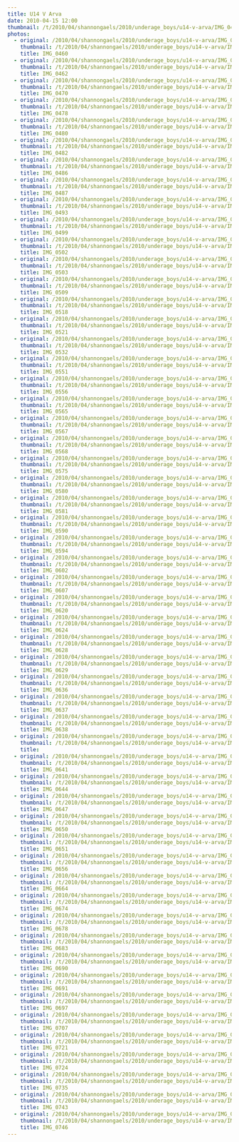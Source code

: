 ```yaml
---
title: U14 V Arva
date: 2010-04-15 12:00
thumbnail: /t/2010/04/shannongaels/2010/underage_boys/u14-v-arva/IMG_0460.jpg
photos:
  - original: /2010/04/shannongaels/2010/underage_boys/u14-v-arva/IMG_0460.jpg
    thumbnail: /t/2010/04/shannongaels/2010/underage_boys/u14-v-arva/IMG_0460.jpg
    title: IMG_0460
  - original: /2010/04/shannongaels/2010/underage_boys/u14-v-arva/IMG_0462.jpg
    thumbnail: /t/2010/04/shannongaels/2010/underage_boys/u14-v-arva/IMG_0462.jpg
    title: IMG_0462
  - original: /2010/04/shannongaels/2010/underage_boys/u14-v-arva/IMG_0470.jpg
    thumbnail: /t/2010/04/shannongaels/2010/underage_boys/u14-v-arva/IMG_0470.jpg
    title: IMG_0470
  - original: /2010/04/shannongaels/2010/underage_boys/u14-v-arva/IMG_0478.jpg
    thumbnail: /t/2010/04/shannongaels/2010/underage_boys/u14-v-arva/IMG_0478.jpg
    title: IMG_0478
  - original: /2010/04/shannongaels/2010/underage_boys/u14-v-arva/IMG_0480.jpg
    thumbnail: /t/2010/04/shannongaels/2010/underage_boys/u14-v-arva/IMG_0480.jpg
    title: IMG_0480
  - original: /2010/04/shannongaels/2010/underage_boys/u14-v-arva/IMG_0482.jpg
    thumbnail: /t/2010/04/shannongaels/2010/underage_boys/u14-v-arva/IMG_0482.jpg
    title: IMG_0482
  - original: /2010/04/shannongaels/2010/underage_boys/u14-v-arva/IMG_0486.jpg
    thumbnail: /t/2010/04/shannongaels/2010/underage_boys/u14-v-arva/IMG_0486.jpg
    title: IMG_0486
  - original: /2010/04/shannongaels/2010/underage_boys/u14-v-arva/IMG_0487.jpg
    thumbnail: /t/2010/04/shannongaels/2010/underage_boys/u14-v-arva/IMG_0487.jpg
    title: IMG_0487
  - original: /2010/04/shannongaels/2010/underage_boys/u14-v-arva/IMG_0493.jpg
    thumbnail: /t/2010/04/shannongaels/2010/underage_boys/u14-v-arva/IMG_0493.jpg
    title: IMG_0493
  - original: /2010/04/shannongaels/2010/underage_boys/u14-v-arva/IMG_0499.jpg
    thumbnail: /t/2010/04/shannongaels/2010/underage_boys/u14-v-arva/IMG_0499.jpg
    title: IMG_0499
  - original: /2010/04/shannongaels/2010/underage_boys/u14-v-arva/IMG_0502.jpg
    thumbnail: /t/2010/04/shannongaels/2010/underage_boys/u14-v-arva/IMG_0502.jpg
    title: IMG_0502
  - original: /2010/04/shannongaels/2010/underage_boys/u14-v-arva/IMG_0503.jpg
    thumbnail: /t/2010/04/shannongaels/2010/underage_boys/u14-v-arva/IMG_0503.jpg
    title: IMG_0503
  - original: /2010/04/shannongaels/2010/underage_boys/u14-v-arva/IMG_0509.jpg
    thumbnail: /t/2010/04/shannongaels/2010/underage_boys/u14-v-arva/IMG_0509.jpg
    title: IMG_0509
  - original: /2010/04/shannongaels/2010/underage_boys/u14-v-arva/IMG_0518.jpg
    thumbnail: /t/2010/04/shannongaels/2010/underage_boys/u14-v-arva/IMG_0518.jpg
    title: IMG_0518
  - original: /2010/04/shannongaels/2010/underage_boys/u14-v-arva/IMG_0521.jpg
    thumbnail: /t/2010/04/shannongaels/2010/underage_boys/u14-v-arva/IMG_0521.jpg
    title: IMG_0521
  - original: /2010/04/shannongaels/2010/underage_boys/u14-v-arva/IMG_0532.jpg
    thumbnail: /t/2010/04/shannongaels/2010/underage_boys/u14-v-arva/IMG_0532.jpg
    title: IMG_0532
  - original: /2010/04/shannongaels/2010/underage_boys/u14-v-arva/IMG_0551.jpg
    thumbnail: /t/2010/04/shannongaels/2010/underage_boys/u14-v-arva/IMG_0551.jpg
    title: IMG_0551
  - original: /2010/04/shannongaels/2010/underage_boys/u14-v-arva/IMG_0556.jpg
    thumbnail: /t/2010/04/shannongaels/2010/underage_boys/u14-v-arva/IMG_0556.jpg
    title: IMG_0556
  - original: /2010/04/shannongaels/2010/underage_boys/u14-v-arva/IMG_0565.jpg
    thumbnail: /t/2010/04/shannongaels/2010/underage_boys/u14-v-arva/IMG_0565.jpg
    title: IMG_0565
  - original: /2010/04/shannongaels/2010/underage_boys/u14-v-arva/IMG_0567.jpg
    thumbnail: /t/2010/04/shannongaels/2010/underage_boys/u14-v-arva/IMG_0567.jpg
    title: IMG_0567
  - original: /2010/04/shannongaels/2010/underage_boys/u14-v-arva/IMG_0568.jpg
    thumbnail: /t/2010/04/shannongaels/2010/underage_boys/u14-v-arva/IMG_0568.jpg
    title: IMG_0568
  - original: /2010/04/shannongaels/2010/underage_boys/u14-v-arva/IMG_0575.jpg
    thumbnail: /t/2010/04/shannongaels/2010/underage_boys/u14-v-arva/IMG_0575.jpg
    title: IMG_0575
  - original: /2010/04/shannongaels/2010/underage_boys/u14-v-arva/IMG_0580.jpg
    thumbnail: /t/2010/04/shannongaels/2010/underage_boys/u14-v-arva/IMG_0580.jpg
    title: IMG_0580
  - original: /2010/04/shannongaels/2010/underage_boys/u14-v-arva/IMG_0581.jpg
    thumbnail: /t/2010/04/shannongaels/2010/underage_boys/u14-v-arva/IMG_0581.jpg
    title: IMG_0581
  - original: /2010/04/shannongaels/2010/underage_boys/u14-v-arva/IMG_0590.jpg
    thumbnail: /t/2010/04/shannongaels/2010/underage_boys/u14-v-arva/IMG_0590.jpg
    title: IMG_0590
  - original: /2010/04/shannongaels/2010/underage_boys/u14-v-arva/IMG_0594.jpg
    thumbnail: /t/2010/04/shannongaels/2010/underage_boys/u14-v-arva/IMG_0594.jpg
    title: IMG_0594
  - original: /2010/04/shannongaels/2010/underage_boys/u14-v-arva/IMG_0602.jpg
    thumbnail: /t/2010/04/shannongaels/2010/underage_boys/u14-v-arva/IMG_0602.jpg
    title: IMG_0602
  - original: /2010/04/shannongaels/2010/underage_boys/u14-v-arva/IMG_0607.jpg
    thumbnail: /t/2010/04/shannongaels/2010/underage_boys/u14-v-arva/IMG_0607.jpg
    title: IMG_0607
  - original: /2010/04/shannongaels/2010/underage_boys/u14-v-arva/IMG_0620.jpg
    thumbnail: /t/2010/04/shannongaels/2010/underage_boys/u14-v-arva/IMG_0620.jpg
    title: IMG_0620
  - original: /2010/04/shannongaels/2010/underage_boys/u14-v-arva/IMG_0624.jpg
    thumbnail: /t/2010/04/shannongaels/2010/underage_boys/u14-v-arva/IMG_0624.jpg
    title: IMG_0624
  - original: /2010/04/shannongaels/2010/underage_boys/u14-v-arva/IMG_0628.jpg
    thumbnail: /t/2010/04/shannongaels/2010/underage_boys/u14-v-arva/IMG_0628.jpg
    title: IMG_0628
  - original: /2010/04/shannongaels/2010/underage_boys/u14-v-arva/IMG_0629.jpg
    thumbnail: /t/2010/04/shannongaels/2010/underage_boys/u14-v-arva/IMG_0629.jpg
    title: IMG_0629
  - original: /2010/04/shannongaels/2010/underage_boys/u14-v-arva/IMG_0636.jpg
    thumbnail: /t/2010/04/shannongaels/2010/underage_boys/u14-v-arva/IMG_0636.jpg
    title: IMG_0636
  - original: /2010/04/shannongaels/2010/underage_boys/u14-v-arva/IMG_0637.jpg
    thumbnail: /t/2010/04/shannongaels/2010/underage_boys/u14-v-arva/IMG_0637.jpg
    title: IMG_0637
  - original: /2010/04/shannongaels/2010/underage_boys/u14-v-arva/IMG_0638.jpg
    thumbnail: /t/2010/04/shannongaels/2010/underage_boys/u14-v-arva/IMG_0638.jpg
    title: IMG_0638
  - original: /2010/04/shannongaels/2010/underage_boys/u14-v-arva/IMG_0639.jpg
    thumbnail: /t/2010/04/shannongaels/2010/underage_boys/u14-v-arva/IMG_0639.jpg
    title: 
  - original: /2010/04/shannongaels/2010/underage_boys/u14-v-arva/IMG_0641.jpg
    thumbnail: /t/2010/04/shannongaels/2010/underage_boys/u14-v-arva/IMG_0641.jpg
    title: IMG_0641
  - original: /2010/04/shannongaels/2010/underage_boys/u14-v-arva/IMG_0644.jpg
    thumbnail: /t/2010/04/shannongaels/2010/underage_boys/u14-v-arva/IMG_0644.jpg
    title: IMG_0644
  - original: /2010/04/shannongaels/2010/underage_boys/u14-v-arva/IMG_0647.jpg
    thumbnail: /t/2010/04/shannongaels/2010/underage_boys/u14-v-arva/IMG_0647.jpg
    title: IMG_0647
  - original: /2010/04/shannongaels/2010/underage_boys/u14-v-arva/IMG_0650.jpg
    thumbnail: /t/2010/04/shannongaels/2010/underage_boys/u14-v-arva/IMG_0650.jpg
    title: IMG_0650
  - original: /2010/04/shannongaels/2010/underage_boys/u14-v-arva/IMG_0651.jpg
    thumbnail: /t/2010/04/shannongaels/2010/underage_boys/u14-v-arva/IMG_0651.jpg
    title: IMG_0651
  - original: /2010/04/shannongaels/2010/underage_boys/u14-v-arva/IMG_0656.jpg
    thumbnail: /t/2010/04/shannongaels/2010/underage_boys/u14-v-arva/IMG_0656.jpg
    title: IMG_0656
  - original: /2010/04/shannongaels/2010/underage_boys/u14-v-arva/IMG_0664.jpg
    thumbnail: /t/2010/04/shannongaels/2010/underage_boys/u14-v-arva/IMG_0664.jpg
    title: IMG_0664
  - original: /2010/04/shannongaels/2010/underage_boys/u14-v-arva/IMG_0674.jpg
    thumbnail: /t/2010/04/shannongaels/2010/underage_boys/u14-v-arva/IMG_0674.jpg
    title: IMG_0674
  - original: /2010/04/shannongaels/2010/underage_boys/u14-v-arva/IMG_0678.jpg
    thumbnail: /t/2010/04/shannongaels/2010/underage_boys/u14-v-arva/IMG_0678.jpg
    title: IMG_0678
  - original: /2010/04/shannongaels/2010/underage_boys/u14-v-arva/IMG_0683.jpg
    thumbnail: /t/2010/04/shannongaels/2010/underage_boys/u14-v-arva/IMG_0683.jpg
    title: IMG_0683
  - original: /2010/04/shannongaels/2010/underage_boys/u14-v-arva/IMG_0690.jpg
    thumbnail: /t/2010/04/shannongaels/2010/underage_boys/u14-v-arva/IMG_0690.jpg
    title: IMG_0690
  - original: /2010/04/shannongaels/2010/underage_boys/u14-v-arva/IMG_0691.jpg
    thumbnail: /t/2010/04/shannongaels/2010/underage_boys/u14-v-arva/IMG_0691.jpg
    title: IMG_0691
  - original: /2010/04/shannongaels/2010/underage_boys/u14-v-arva/IMG_0697.jpg
    thumbnail: /t/2010/04/shannongaels/2010/underage_boys/u14-v-arva/IMG_0697.jpg
    title: IMG_0697
  - original: /2010/04/shannongaels/2010/underage_boys/u14-v-arva/IMG_0707.jpg
    thumbnail: /t/2010/04/shannongaels/2010/underage_boys/u14-v-arva/IMG_0707.jpg
    title: IMG_0707
  - original: /2010/04/shannongaels/2010/underage_boys/u14-v-arva/IMG_0721.jpg
    thumbnail: /t/2010/04/shannongaels/2010/underage_boys/u14-v-arva/IMG_0721.jpg
    title: IMG_0721
  - original: /2010/04/shannongaels/2010/underage_boys/u14-v-arva/IMG_0724.jpg
    thumbnail: /t/2010/04/shannongaels/2010/underage_boys/u14-v-arva/IMG_0724.jpg
    title: IMG_0724
  - original: /2010/04/shannongaels/2010/underage_boys/u14-v-arva/IMG_0735.jpg
    thumbnail: /t/2010/04/shannongaels/2010/underage_boys/u14-v-arva/IMG_0735.jpg
    title: IMG_0735
  - original: /2010/04/shannongaels/2010/underage_boys/u14-v-arva/IMG_0743.jpg
    thumbnail: /t/2010/04/shannongaels/2010/underage_boys/u14-v-arva/IMG_0743.jpg
    title: IMG_0743
  - original: /2010/04/shannongaels/2010/underage_boys/u14-v-arva/IMG_0746.jpg
    thumbnail: /t/2010/04/shannongaels/2010/underage_boys/u14-v-arva/IMG_0746.jpg
    title: IMG_0746
---
```

